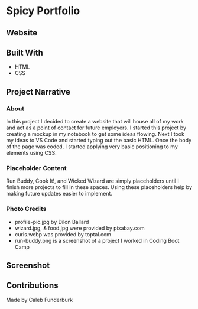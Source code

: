 # Spicy Portfolio

## Website



## Built With

- HTML
- CSS

## Project Narrative

### About

In this project I decided to create a website that will house all of my work and act as a point of contact for future employers. I started this project by creating a mockup in my notebook to get some ideas flowing. Next I took my ideas to VS Code and started typing out the basic HTML. Once the body of the page was coded, I started applying very basic positioning to my elements using CSS. 

### Placeholder Content

Run Buddy, Cook It!, and Wicked Wizard are simply placeholders until I finish more projects to fill in these spaces. Using these placeholders help by making future updates easier to implement.

### Photo Credits

- profile-pic.jpg by Dilon Ballard
- wizard.jpg, & food.jpg were provided by pixabay.com
- curls.webp was provided by toptal.com
- run-buddy.png is a screenshot of a project I worked in Coding Boot Camp

## Screenshot



## Contributions

Made by Caleb Funderburk